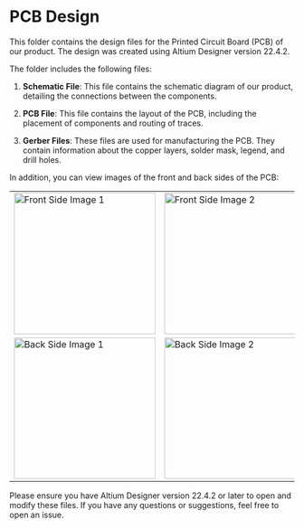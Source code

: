 # PCB Design

This folder contains the design files for the Printed Circuit Board (PCB) of our product. The design was created using Altium Designer version 22.4.2.

The folder includes the following files:

1. **Schematic File**: This file contains the schematic diagram of our product, detailing the connections between the components.

2. **PCB File**: This file contains the layout of the PCB, including the placement of components and routing of traces.

3. **Gerber Files**: These files are used for manufacturing the PCB. They contain information about the copper layers, solder mask, legend, and drill holes.

In addition, you can view images of the front and back sides of the PCB:

<table>
  <tr>
    <td> <img src="https://github.com/PRABUDDHIKAMWR/IOT_Based_Smart_Gas_Leakage_Detector/assets/117188107/d0c6aa7b-3ea1-45e7-8711-8c75319aa753" alt="Front Side Image 1" style="width: 250px;"/> </td>
    <td> <img src="https://github.com/PRABUDDHIKAMWR/IOT_Based_Smart_Gas_Leakage_Detector/assets/117188107/9f11978d-dd18-417a-8ed1-d2738a3db0e1" alt="Front Side Image 2" style="width: 250px;"/> </td>
    <td> <img src="https://github.com/PRABUDDHIKAMWR/IOT_Based_Smart_Gas_Leakage_Detector/assets/117188107/29d9572d-769c-41f7-a21c-77a4a1e5fc74" alt="Front Side Image 3" style="width: 250px;"/> </td>
  </tr>
  <tr>
    <td> <img src="https://github.com/PRABUDDHIKAMWR/IOT_Based_Smart_Gas_Leakage_Detector/assets/117188107/c73093b8-4825-4fb9-bcf6-1d90f56039d3" alt="Back Side Image 1" style="width: 250px;"/> </td>
    <td> <img src="https://github.com/PRABUDDHIKAMWR/IOT_Based_Smart_Gas_Leakage_Detector/assets/117188107/a4c6e383-80af-479d-9953-0cac523fe18c" alt="Back Side Image 2" style="width: 250px;"/> </td>
    <td> <img src="https://github.com/PRABUDDHIKAMWR/IOT_Based_Smart_Gas_Leakage_Detector/assets/117188107/d971870c-20b5-4ed2-a14e-36e05656be82" alt="Back Side Image 3" style="width: 250px;"/> </td>
  </tr>
</table>



Please ensure you have Altium Designer version 22.4.2 or later to open and modify these files. If you have any questions or suggestions, feel free to open an issue.

